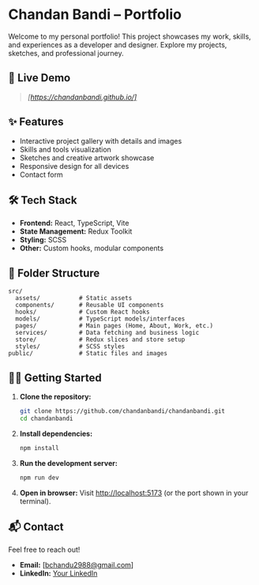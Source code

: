 # Chandan Bandi – Portfolio

Welcome to my personal portfolio! This project showcases my work, skills, and experiences as a developer and designer. Explore my projects, sketches, and professional journey.

## 🚀 Live Demo

> _[https://chandanbandi.github.io/]_

## ✨ Features

- Interactive project gallery with details and images
- Skills and tools visualization
- Sketches and creative artwork showcase
- Responsive design for all devices
- Contact form


## 🛠️ Tech Stack

- **Frontend:** React, TypeScript, Vite
- **State Management:** Redux Toolkit
- **Styling:** SCSS
- **Other:** Custom hooks, modular components

## 📁 Folder Structure

```
src/
  assets/           # Static assets
  components/       # Reusable UI components
  hooks/            # Custom React hooks
  models/           # TypeScript models/interfaces
  pages/            # Main pages (Home, About, Work, etc.)
  services/         # Data fetching and business logic
  store/            # Redux slices and store setup
  styles/           # SCSS styles
public/             # Static files and images
```

## 🧑‍💻 Getting Started

1. **Clone the repository:**
   ```bash
   git clone https://github.com/chandanbandi/chandanbandi.git
   cd chandanbandi
   ```

2. **Install dependencies:**
   ```bash
   npm install
   ```

3. **Run the development server:**
   ```bash
   npm run dev
   ```

4. **Open in browser:**
   Visit [http://localhost:5173](http://localhost:5173) (or the port shown in your terminal).

## 📬 Contact

Feel free to reach out!

- **Email:** [bchandu2988@gmail.com]
- **LinkedIn:** [Your LinkedIn](https://linkedin.com/in/chandanbandi)
